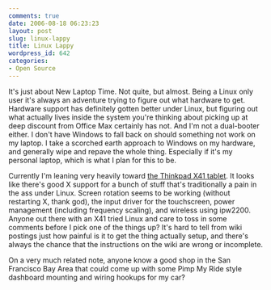 ```yaml
---
comments: true
date: 2006-08-18 06:23:23
layout: post
slug: linux-lappy
title: Linux Lappy
wordpress_id: 642
categories:
- Open Source
---
```


It's just about New Laptop Time. Not quite, but almost. Being a Linux only user it's always an adventure trying to figure out what hardware to get. Hardware support has definitely gotten better under Linux, but figuring out what actually lives inside the system you're thinking about picking up at deep discount from Office Max certainly has not. And I'm not a dual-booter either. I don't have Windows to fall back on should something not work on my laptop. I take a scorched earth approach to Windows on my hardware, and generally wipe and repave the whole thing. Especially if it's my personal laptop, which is what I plan for this to be.

Currently I'm leaning very heavily toward [the Thinkpad X41 tablet](http://www.thinkwiki.org/wiki/Category:X41_Tablet). It looks like there's good X support for a bunch of stuff that's traditionally a pain in the ass under Linux. Screen rotation seems to be working (without restarting X, thank god), the input driver for the touchscreen, power management (including frequency scaling), and wireless using ipw2200. Anyone out there with an X41 tried Linux and care to toss in some comments before I pick one of the things up? It's hard to tell from wiki postings just how painful is it to get the thing actually setup, and there's always the chance that the instructions on the wiki are wrong or incomplete.

On a very much related note, anyone know a good shop in the San Francisco Bay Area that could come up with some Pimp My Ride style dashboard mounting and wiring hookups for my car?
